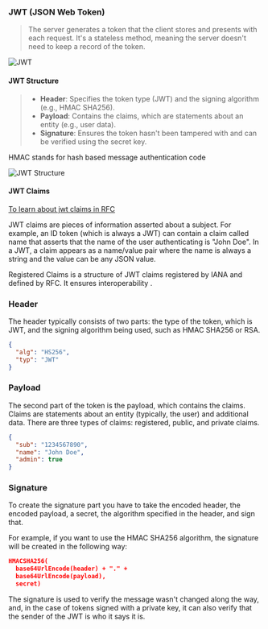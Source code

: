 ### JWT (JSON Web Token)

> The server generates a token that the client stores and presents with each request. It's a stateless method, meaning the server doesn't need to keep a record of the token.

![JWT](https://media2.dev.to/dynamic/image/width=800%2Cheight=%2Cfit=scale-down%2Cgravity=auto%2Cformat=auto/https%3A%2F%2Fdev-to-uploads.s3.amazonaws.com%2Fuploads%2Farticles%2Ffydm4uic65eaiv956hyp.png)

#### JWT Structure

> - **Header**: Specifies the token type (JWT) and the signing algorithm (e.g., HMAC SHA256).
> - **Payload**: Contains the claims, which are statements about an entity (e.g., user data).
> - **Signature**: Ensures the token hasn't been tampered with and can be verified using the secret key.

HMAC stands for hash based message authentication code

![JWT Structure](https://media2.dev.to/dynamic/image/width=800%2Cheight=%2Cfit=scale-down%2Cgravity=auto%2Cformat=auto/https%3A%2F%2Fdev-to-uploads.s3.amazonaws.com%2Fuploads%2Farticles%2Fxceigflhs68dw1yzm26e.jpg)

#### JWT Claims

[To learn about jwt claims in RFC](https://datatracker.ietf.org/doc/html/rfc7519#section-4)

JWT claims are pieces of information asserted about a subject. For example, an ID token (which is always a JWT) can contain a claim called name that asserts that the name of the user authenticating is "John Doe". In a JWT, a claim appears as a name/value pair where the name is always a string and the value can be any JSON value.

Registered Claims is  a structure of JWT claims registered by IANA and defined by RFC. It ensures interoperability
.

### Header

The header typically consists of two parts: the type of the token, which is JWT, and the signing algorithm being used, such as HMAC SHA256 or RSA.

```json
{
  "alg": "HS256",
  "typ": "JWT"
}
```

### Payload

The second part of the token is the payload, which contains the claims. Claims are statements about an entity (typically, the user) and additional data. There are three types of claims: registered, public, and private claims.

```json
{
  "sub": "1234567890",
  "name": "John Doe",
  "admin": true
}
```

### Signature

To create the signature part you have to take the encoded header, the encoded payload, a secret, the algorithm specified in the header, and sign that.

For example, if you want to use the HMAC SHA256 algorithm, the signature will be created in the following way:

```json
HMACSHA256(
  base64UrlEncode(header) + "." +
  base64UrlEncode(payload),
  secret)
```

The signature is used to verify the message wasn't changed along the way, and, in the case of tokens signed with a private key, it can also verify that the sender of the JWT is who it says it is.